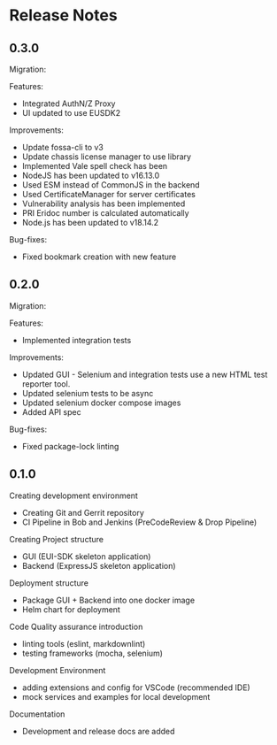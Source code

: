 # Release Notes

## 0.3.0

Migration:

Features:

- Integrated AuthN/Z Proxy
- UI updated to use EUSDK2

Improvements:

- Update fossa-cli to v3
- Update chassis license manager to use library
- Implemented Vale spell check has been
- NodeJS has been updated to v16.13.0
- Used ESM instead of CommonJS in the backend
- Used CertificateManager for server certificates
- Vulnerability analysis has been implemented
- PRI Eridoc number is calculated automatically
- Node.js has been updated to v18.14.2

Bug-fixes:

- Fixed bookmark creation with new feature

## 0.2.0

Migration:

Features:

- Implemented integration tests

Improvements:

- Updated GUI - Selenium and integration tests use a new HTML test reporter tool.
- Updated selenium tests to be async
- Updated selenium docker compose images
- Added API spec

Bug-fixes:

- Fixed package-lock linting

## 0.1.0

Creating development environment

- Creating Git and Gerrit repository
- CI Pipeline in Bob and Jenkins (PreCodeReview & Drop Pipeline)

Creating Project structure

- GUI (EUI-SDK skeleton application)
- Backend (ExpressJS skeleton application)

Deployment structure

- Package GUI + Backend into one docker image
- Helm chart for deployment

Code Quality assurance introduction

- linting tools (eslint, markdownlint)
- testing frameworks (mocha, selenium)

Development Environment

- adding extensions and config for VSCode (recommended IDE)
- mock services and examples for local development

Documentation

- Development and release docs are added
